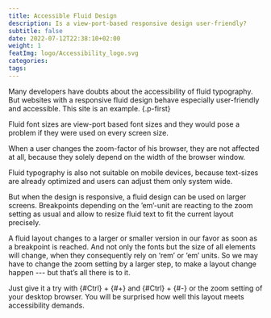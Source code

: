 ```yaml
---
title: Accessible Fluid Design
description: Is a view-port-based responsive design user-friendly? 
subtitle: false
date: 2022-07-12T22:38:10+02:00
weight: 1
featImg: logo/Accessibility_logo.svg
categories:
tags:
---
```


Many developers have doubts about the accessibility of fluid typography. But websites with a responsive fluid design behave especially user-friendly and accessible. This site is an example.
{.p-first} <!--more-->

Fluid font sizes are view-port based font sizes and they would pose a problem if they were used on every screen size.

When a user changes the zoom-factor of his browser, they are not affected at all, because they solely depend on the width of the browser window.

Fluid typography is also not suitable on mobile devices, because text-sizes are already optimized and users can adjust them only system wide.

But when the design is responsive, a fluid design can be used on larger screens.  Breakpoints depending on the ’em’-unit are reacting to the zoom setting as usual and allow to resize fluid text to fit the current layout precisely.

A fluid layout changes to a larger or smaller version in our favor as soon as a breakpoint is reached. And not only the fonts but the size of all elements will change, when they consequently rely on ‘rem’ or ‘em’ units. So we may have to change the zoom setting by a larger step, to make a layout change happen --- but that’s all there is to it.  

Just give it a try with {#Ctrl} + {#+} and {#Ctrl} + {#-} or the zoom setting of your desktop browser. You will be surprised how well this layout meets accessibility demands.